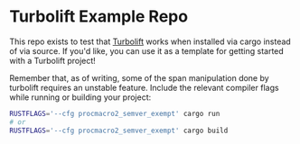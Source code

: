 # Turbolift Example Repo

This repo exists to test that [Turbolift](https://dominic.computer/turbolift) works when installed via cargo instead of via source.
If you'd like, you can use it as a template for getting started with a Turbolift project! 

Remember that, as of writing, some of the span manipulation done by turbolift requires an unstable feature. Include 
the relevant compiler flags while running or building your project: 
```sh
RUSTFLAGS='--cfg procmacro2_semver_exempt' cargo run
# or
RUSTFLAGS='--cfg procmacro2_semver_exempt' cargo build
```
